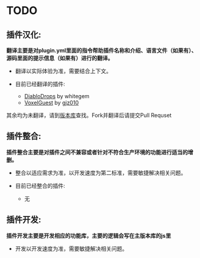 TODO
====

插件汉化:
------------------------

__翻译主要是对plugin.yml里面的指令帮助插件名称和介绍、语言文件（如果有）、源码里面的提示信息（如果有）进行的翻译。__
 + 翻译以实际体验为准，需要结合上下文。

 + 目前已经翻译的插件:
   +  [DiabloDrops](https://github.com/Nekocraft/DiabloDrops) by whitegem
   +  [VoxelGuest](https://github.com/Nekocraft/VoxelGuest) by [gjz010](https://github.com/gjz010)
 
其余均为未翻译，请到[版本库](https://github.com/Nekocraft)查找。Fork并翻译后请提交Pull Requset

插件整合:
------------------------

__插件整合主要是对插件之间不兼容或者针对不符合生产环境的功能进行适当的增删。__
 + 整合以适应需求为准，以开发速度为第二标准，需要敏捷解决相关问题。

 + 目前已经整合的插件:
   + 无

插件开发:
------------------------

__插件开发主要是开发相应的功能库，主要的逻辑会写在主版本库的js里__
 + 开发以开发速度为准，需要敏捷解决相关问题。
